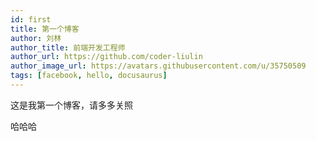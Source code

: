 ```yaml
---
id: first
title: 第一个博客
author: 刘林
author_title: 前端开发工程师
author_url: https://github.com/coder-liulin
author_image_url: https://avatars.githubusercontent.com/u/35750509
tags: [facebook, hello, docusaurus]
---
```


<!--
 * @Description: 
 * @Version: 2.0
 * @Autor: 刘林
 * @Date: 2020-03-12 20:06:22
 * @LastEditors: 刘林
 * @LastEditTime: 2020-03-13 11:17:04
 -->


这是我第一个博客，请多多关照

<!--truncate-->

哈哈哈